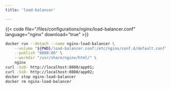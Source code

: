 ```yaml
---
title: 'load-balancer'

---
```


{{< code file="/files/configurations/nginx/load-balancer.conf" language="nginx" download="true" >}}

```bash
docker run --detach --name nginx-load-balancer \
    --volume "${PWD}/load-balancer.conf:/etc/nginx/conf.d/default.conf" \
    --publish "8080:80" \
    --workdir "/usr/share/nginx/html/" \
    nginx
curl -SsD- http://localhost:8080/app01;
curl -SsD- http://localhost:8080/app02;
docker stop nginx-load-balancer
docker rm nginx-load-balancer
```

